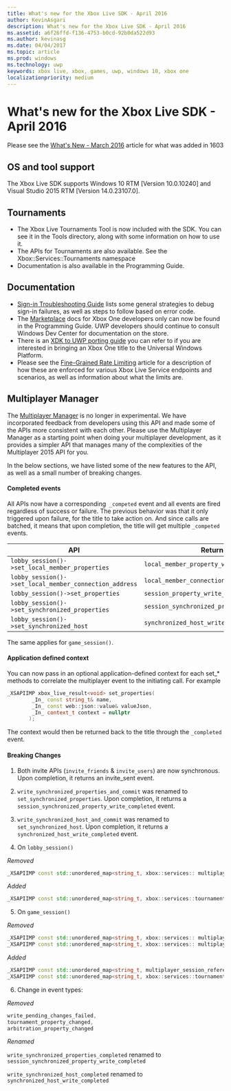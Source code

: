 ```yaml
---
title: What's new for the Xbox Live SDK - April 2016
author: KevinAsgari
description: What's new for the Xbox Live SDK - April 2016
ms.assetid: a6f26ffd-f136-4753-b0cd-92b0da522d93
ms.author: kevinasg
ms.date: 04/04/2017
ms.topic: article
ms.prod: windows
ms.technology: uwp
keywords: xbox live, xbox, games, uwp, windows 10, xbox one
localizationpriority: medium
---
```


# What's new for the Xbox Live SDK - April 2016

Please see the [What's New - March 2016](1603-whats-new.md) article for what was added in 1603

## OS and tool support
The Xbox Live SDK supports Windows 10 RTM [Version 10.0.10240] and Visual Studio 2015 RTM [Version 14.0.23107.0].

## Tournaments
- The Xbox Live Tournaments Tool is now included with the SDK.  You can see it in the Tools directory, along with some information on how to use it.
- The APIs for Tournaments are also available.  See the Xbox::Services::Tournaments namespace
- Documentation is also available in the Programming Guide.

## Documentation
- [Sign-in Troubleshooting Guide](../using-xbox-live/troubleshooting/troubleshooting-sign-in.md) lists some general strategies to debug sign-in failures, as well as steps to follow based on error code.
- The [Marketplace](https://developer.microsoft.com/en-us/games/xbox/docs/xboxlive/xbox-live-partners/xbox-marketplace/marketplace-and-downloadable-content) docs for Xbox One developers only can now be found in the Programming Guide.  UWP developers should continue to consult Windows Dev Center for documentation on the store.
- There is an [XDK to UWP porting guide](../using-xbox-live/porting-xbox-live-code-from-xdk-to-uwp.md) you can refer to if you are interested in bringing an Xbox One title to the Universal Windows Platform.
- Please see the [Fine-Grained Rate Limiting](../using-xbox-live/best-practices/fine-grained-rate-limiting.md) article for a description of how these are enforced for various Xbox Live Service endpoints and scenarios, as well as information about what the limits are.

## Multiplayer Manager
The [Multiplayer Manager](../multiplayer/multiplayer-manager.md) is no longer in experimental.  We have incorporated feedback from developers using this API and made some of the APIs more consistent with each other.  Please use the Multiplayer Manager as a starting point when doing your multiplayer development, as it provides a simpler API that manages many of the complexities of the Multiplayer 2015 API for you.

In the below sections, we have listed some of the new features to the API, as well as a small number of breaking changes.

#### Completed events
All APIs now have a corresponding``` _competed``` event and all events are fired regardless of success or failure. The previous behavior was that it only triggered upon failure, for the title to take action on. And since calls are batched, it means that upon completion, the title will get multiple ```_competed``` events.

| API | Returned Event |
|-----|----------------|
| ```lobby_session()->set_local_member_properties``` |  ```local_member_property_write_completed ```
| ```lobby_session()->set_local_member_connection_address``` | ```local_member_connection_address_write_completed``` |
| ```lobby_session()->set_properties``` | ```session_property_write_completed``` |
| ```lobby_session()->set_synchronized_properties``` | ```session_synchronized_property_write_completed``` |
| ```lobby_session()->set_synchronized_host``` | ```synchronized_host_write_completed``` |

The same applies for ```game_session()```.

#### Application defined context
You can now pass in an optional application-defined context for each set_* methods to correlate the multiplayer event to the initiating call.
For example

```cpp
_XSAPIIMP xbox_live_result<void> set_properties(
        _In_ const string_t& name,
        _In_ const web::json::value& valueJson,
        _In_ context_t context = nullptr
       );
```

The context would then be returned back to the title through the ```_completed``` event.

#### Breaking Changes

1.	Both invite APIs (```invite_friends``` & ```invite_users```) are now synchronous. Upon completion, it returns an invite_sent event.

2.	```write_synchronized_properties_and_commit``` was renamed to ```set_synchronized_properties```. Upon completion, it returns a ```session_synchronized_property_write_completed``` event.

3.	```write_synchronized_host_and_commit``` was renamed to ```set_synchronized_host```. Upon completion, it returns a ```synchronized_host_write_completed``` event.

4.	On ```lobby_session()```

  *Removed*

```cpp
_XSAPIIMP const std::unordered_map<string_t, xbox::services:: multiplayer::multiplayer_session_tournaments_server& tournaments_server() const;
```

  *Added*

```cpp
_XSAPIIMP const std::unordered_map<string_t, xbox::services::tournaments::tournament_team_result>& tournament_team_results() const;
```

5.	On ```game_session()```

  *Removed*

```cpp
_XSAPIIMP const std::unordered_map<string_t, xbox::services:: multiplayer::multiplayer_session_tournaments_server& tournaments_server() const;
_XSAPIIMP const std::unordered_map<string_t, xbox::services:: multiplayer::multiplayer_session_arbitration_server& arbitration_server() const;
```
  *Added*

```cpp
_XSAPIIMP const std::unordered_map<string_t, multiplayer_session_reference>& tournament_teams() const;
_XSAPIIMP const std::unordered_map<string_t, xbox::services::tournaments::tournament_team_result>& tournament_team_results() const;
```

6.	Change in event types:

  *Removed*

```cpp
write_pending_changes_failed,
tournament_property_changed,
arbitration_property_changed
```

  *Renamed*

  ```write_synchronized_properties_completed``` renamed to ```session_synchronized_property_write_completed```

  ```write_synchronized_host_completed``` renamed to ```synchronized_host_write_completed```
